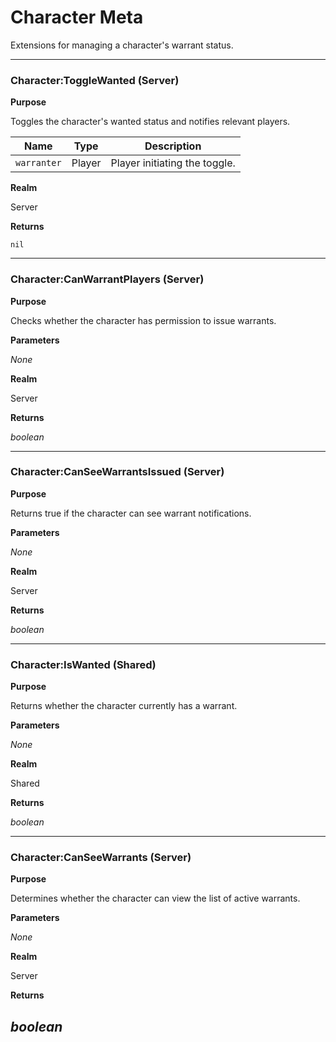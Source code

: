 # Character Meta

Extensions for managing a character's warrant status.

---
### Character:ToggleWanted (Server)

**Purpose**

Toggles the character's wanted status and notifies relevant players.

| Name        | Type   | Description                     |
| ----------- | ------ | ------------------------------- |
| `warranter` | Player | Player initiating the toggle. |

**Realm**

Server

**Returns**

`nil`

---

### Character:CanWarrantPlayers (Server)

**Purpose**

Checks whether the character has permission to issue warrants.

**Parameters**

*None*

**Realm**

Server

**Returns**

*boolean*

---

### Character:CanSeeWarrantsIssued (Server)

**Purpose**

Returns true if the character can see warrant notifications.

**Parameters**

*None*

**Realm**

Server

**Returns**

*boolean*

---

### Character:IsWanted (Shared)

**Purpose**

Returns whether the character currently has a warrant.

**Parameters**

*None*

**Realm**

Shared

**Returns**

*boolean*

---

### Character:CanSeeWarrants (Server)

**Purpose**

Determines whether the character can view the list of active warrants.

**Parameters**

*None*

**Realm**

Server

**Returns**

*boolean*
---

